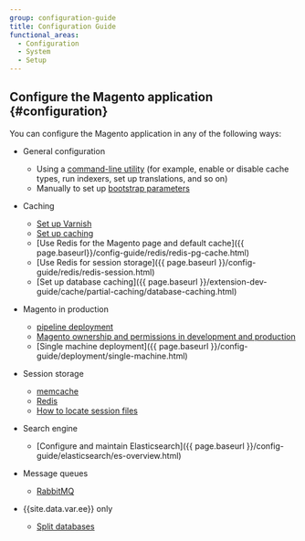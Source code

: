 ```yaml
---
group: configuration-guide
title: Configuration Guide
functional_areas:
  - Configuration
  - System
  - Setup
---
```


## Configure the Magento application {#configuration}

You can configure the Magento application in any of the following ways:

*  General configuration

   *  Using a [command-line utility]({{page.baseurl}}/config-guide/cli/config-cli.html) (for example, enable or disable cache types, run indexers, set up translations, and so on)
   *  Manually to set up [bootstrap parameters]({{page.baseurl}}/config-guide/bootstrap/magento-bootstrap.html)

*  Caching

   *  [Set up Varnish]({{page.baseurl}}/config-guide/varnish/config-varnish.html)
   *  [Set up caching]({{page.baseurl}}/config-guide/cache.html)
   *  [Use Redis for the Magento page and default cache]({{ page.baseurl}}/config-guide/redis/redis-pg-cache.html)
   *  [Use Redis for session storage]({{ page.baseurl }}/config-guide/redis/redis-session.html)
   *  [Set up database caching]({{ page.baseurl }}/extension-dev-guide/cache/partial-caching/database-caching.html)

*  Magento in production

   *  [pipeline deployment]({{page.baseurl}}/config-guide/deployment/pipeline/)
   *  [Magento ownership and permissions in development and production]({{page.baseurl}}/config-guide/prod/prod_file-sys-perms.html)
   *  [Single machine deployment]({{ page.baseurl }}/config-guide/deployment/single-machine.html)

*  Session storage
   *  [memcache]({{page.baseurl}}/config-guide/memcache/memcache.html)
   *  [Redis]({{page.baseurl}}/config-guide/redis/redis-session.html)
   *  [How to locate session files]({{page.baseurl}}/config-guide/sessions.html)

*  Search engine
   *  [Configure and maintain Elasticsearch]({{ page.baseurl }}/config-guide/elasticsearch/es-overview.html)

*  Message queues
   *  [RabbitMQ]({{page.baseurl}}/config-guide/mq/rabbitmq-overview.html)

*  {{site.data.var.ee}} only
   *  [Split databases]({{page.baseurl}}/config-guide/multi-master/multi-master.html)
